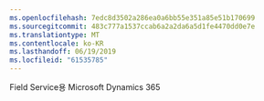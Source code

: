```yaml
---
ms.openlocfilehash: 7edc8d3502a286ea0a6bb55e351a85e51b170699
ms.sourcegitcommit: 483c777a1537ccab6a2a2da6a5d1fe4470dd0e7e
ms.translationtype: MT
ms.contentlocale: ko-KR
ms.lasthandoff: 06/19/2019
ms.locfileid: "61535785"
---
```

Field Service용 Microsoft Dynamics 365